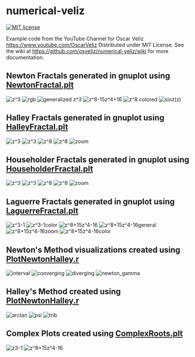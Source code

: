 # numerical-veliz
[![MIT license](http://img.shields.io/badge/license-MIT-brightgreen.svg)](http://opensource.org/licenses/MIT)

Example code from the YouTube Channel for Oscar Veliz <https://www.youtube.com/OscarVeliz>
Distributed under MIT License.
See the wiki at <https://github.com/osveliz/numerical-veliz/wiki> for more documentation.

## Newton Fractals generated in gnuplot using [NewtonFractal.plt](https://github.com/osveliz/numerical-veliz/tree/master/src/rootfinding/NewtonFractal.plt)
![z^3](photos/NewtonFractal/zcube1.png)
![rgb](photos/NewtonFractal/z3/RGB.png)
![generalized z^3](photos/NewtonFractal/zcube8.png)
![z^8-15z^4+16](photos/NewtonFractal/z8-1.png)
![z^8 colored](photos/NewtonFractal/z8/z8.png)
![sinz(z)](photos/NewtonFractal/sin3.png)

## Halley Fractals generated in gnuplot using [HalleyFractal.plt](https://github.com/osveliz/numerical-veliz/tree/master/src/rootfinding/HalleyFractal.plt)
![z^3](photos/HalleyFractal/z3-1.png)
![z^3](photos/HalleyFractal/z3-1(color).png)
![z^8](photos/HalleyFractal/z8+15z4-16.png)
![z^8](photos/HalleyFractal/z8+15z4-16(color).png)
![zoom](photos/HalleyFractal/z8+15z4-16halfhalfizoom.png)

## Householder Fractals generated in gnuplot using [HouseholderFractal.plt](https://github.com/osveliz/numerical-veliz/tree/master/src/rootfinding/HouseholderFractal.plt)
![z^3](photos/HouseholderFractal/z3-1.png)
![z^3](photos/HouseholderFractal/z3-1color.png)
![z^8](photos/HouseholderFractal/z8+15z4-16.png)
![z^8](photos/HouseholderFractal/z8+15z4-16color.png)
![zoom](photos/HouseholderFractal/z8+15z4-16zoom0001.png)


## Laguerre Fractals generated in gnuplot using [LaguerreFractal.plt](https://github.com/osveliz/numerical-veliz/tree/master/src/rootfinding/LaguerreFractal.plt)
![z^3-1](photos/LaguerreFractal/z3-1halfhalfi.png)
![z^3-1color](photos/LaguerreFractal/z3-1(color).png)
![z^8+15z^4-16](photos/LaguerreFractal/z8+15z4-16.png)
![z^8+15z^4-16general](photos/LaguerreFractal/z8+15z4-16halfhalfi.png)
![z^8+15z^4-16zoom](photos/LaguerreFractal/z8+15z4-16(zoom).png)
![z^8+15z^4-16color](photos/LaguerreFractal/z8+15z4-16(colored).png)


## Newton's Method visualizations created using [PlotNewtonHalley.r](https://github.com/osveliz/numerical-veliz/tree/master/src/rootfinding/PlotNewtonHalley.r)
![interval](photos/NewtonInterval/basic_interval.svg)
![converging](photos/NewtonInterval/newton_converge.svg)
![diverging](photos/NewtonInterval/newton_diverge.svg)
![newton_gamma](photos/NewtonInterval/wide_newton.svg)

## Halley's Method created using [PlotNewtonHalley.r](https://github.com/osveliz/numerical-veliz/tree/master/src/rootfinding/PlotNewtonHalley.r)
![arctan](photos/HalleyPlot/arctan.svg)
![psi](photos/HalleyPlot/x^2-x-1.svg)
![trib](photos/HalleyPlot/x^3-x^2-x-1.svg)


## Complex Plots created using [ComplexRoots.plt](https://github.com/osveliz/numerical-veliz/blob/master/src/rootfinding/ComplexRoots.plt)
![z3-1](photos/ComplexRoots/z3-1.png)
![z^8+15z^4-16](photos/ComplexRoots/z8%2B15z4-15.png)

